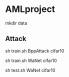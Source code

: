 # AMLproject


mkdir data



## Attack

sh train.sh BppAttack cifar10

sh train.sh WaNet cifar10


sh test.sh WaNet cifar10
